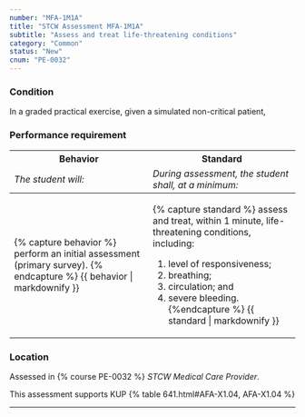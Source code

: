 ```yaml
---
number: "MFA-1M1A"
title: "STCW Assessment MFA-1M1A"
subtitle: "Assess and treat life-threatening conditions"
category: "Common"
status: "New"
cnum: "PE-0032"
---
```

### Condition

In a graded practical exercise, given a simulated non-critical patient,

### Performance requirement 

<table width='100%' class='Guidelines'>
 <thead>
 <tr>
     <th class='thirty'>Behavior</th>
     <th class='seventy'>Standard</th>
 </tr>
 <tr>
     <td><em>The student will:</em></td>
     <td><em>During assessment, the student shall, at a minimum:</em></td>
 </tr>
 </thead>
 <tbody>
 

<tr><td>

{% capture behavior %}
 perform an initial assessment (primary survey).
{% endcapture %}
{{ behavior | markdownify }}

</td><td>

{% capture standard %}
assess and treat, within 1 minute, life-threatening conditions, including:  
  
1.  level of responsiveness;    
2.  breathing;    
3.  circulation; and    
4.  severe bleeding.
{%endcapture %}
{{ standard | markdownify }}

</td></tr>



 </tbody>
 </table>

### Location

Assessed in  {% course  PE-0032 %}  *STCW Medical Care Provider*.

This assessment supports KUP {% table 641.html#AFA-X1.04, AFA-X1.04 %}

***

